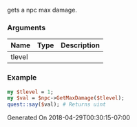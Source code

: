 gets a npc max damage.
### Arguments
**Name**|**Type**|**Description**
:---|:---|:---
tlevel||

### Example

```perl
my $tlevel = 1;
my $val = $npc->GetMaxDamage($tlevel);
quest::say($val); # Returns uint
```


Generated On 2018-04-29T00:30:15-07:00